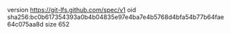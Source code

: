 version https://git-lfs.github.com/spec/v1
oid sha256:bc0b617354393a0b4b04835e97e4ba7e4b5768d4bfa54b77b64fae64c075aa8d
size 652
